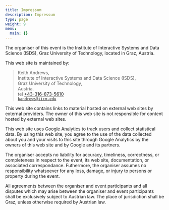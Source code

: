 ```yaml
---
title: Impressum
description: Impressum
type: page
weight: 9
menu:
  main: {}
---
```

<p>
The organiser of this event is the Institute of Interactive Systems
and Data Science (ISDS), Graz University of Technology, located in
Graz, Austria.
</p>

<p>
This web site is maintained by:
</p>
<blockquote>
Keith Andrews,<br/>
Institute of Interactive Systems and Data Science (ISDS),<br/>
Graz University of Technology,<br/>
Austria.<br/>
tel <a href="tel:+433168735610">+43-316-873-5610</a><br/>
<a href="mailto:kandrews@iicm.edu"><code>kandrews@iicm.edu</code></a>
</blockquote>
<p>
This web site contains links to material hosted on external web sites
by external providers. The owner of this web site is not responsible
for content hosted by external web sites.
</p>

<p>
This web site uses <a href="http://www.google.com/analytics/">Google
Analytics</a> to track users and collect statistical data. By using
this web site, you agree to the use of the data collected about you
and your visits to this site through Google Analytics by the owners of
this web site and by Google and its partners.
</p>

<p>
The organiser accepts no liability for accuracy, timeliness,
correctness, or completeness in respect to the event, its web site,
documentation, or associated correspondance.
Futhermore, the organiser assumes no responsibility whatsoever
for any loss, damage, or injury to persons or property during the event.
</p>

<p>
All agreements between the organiser and event participants and all
disputes which may arise between the organiser and event participants
shall be exclusively subject to Austrian law. The place of jurisdiction
shall be Graz, unless otherwise required by Austrian law.
</p>

